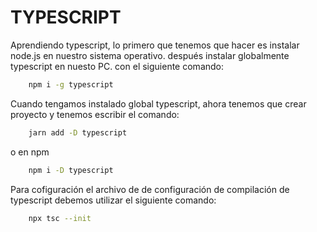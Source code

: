# TYPESCRIPT

Aprendiendo typescript, lo primero que tenemos que hacer es instalar node.js en nuestro sistema operativo. después instalar globalmente typescript en nuesto PC. con el siguiente comando:

``` bash
    npm i -g typescript
```

Cuando tengamos instalado global typescript, ahora tenemos que crear proyecto y tenemos escribir el comando:

``` BASH
    jarn add -D typescript
```

o en npm 

``` BASH
    npm i -D typescript
```

Para cofiguración el archivo de de configuración de compilación de typescript debemos utilizar el siguiente comando:

``` BASH
    npx tsc --init
```